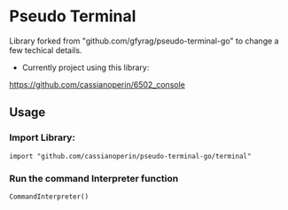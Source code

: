 # Pseudo Terminal

Library forked from "github.com/gfyrag/pseudo-terminal-go" to change a few techical details.

* Currently project using this library:

https://github.com/cassianoperin/6502_console

## Usage

### Import Library:

`import "github.com/cassianoperin/pseudo-terminal-go/terminal"`

### Run the command Interpreter function

`CommandInterpreter()`
